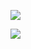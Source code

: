 <a href="https://www.instagram.com/baack_g/" target="_blank"><img src="https://img.shields.io/badge/baackg-E4405F?style=for-the-badge&logo=instagram&logoColor=white"/></a>
<p>
  <img src="https://img.shields.io/badge/Gmail-#EA4335?style=for-the-badge&logo=jw61333@gmail.com&logoColor=white"/>
</p>
